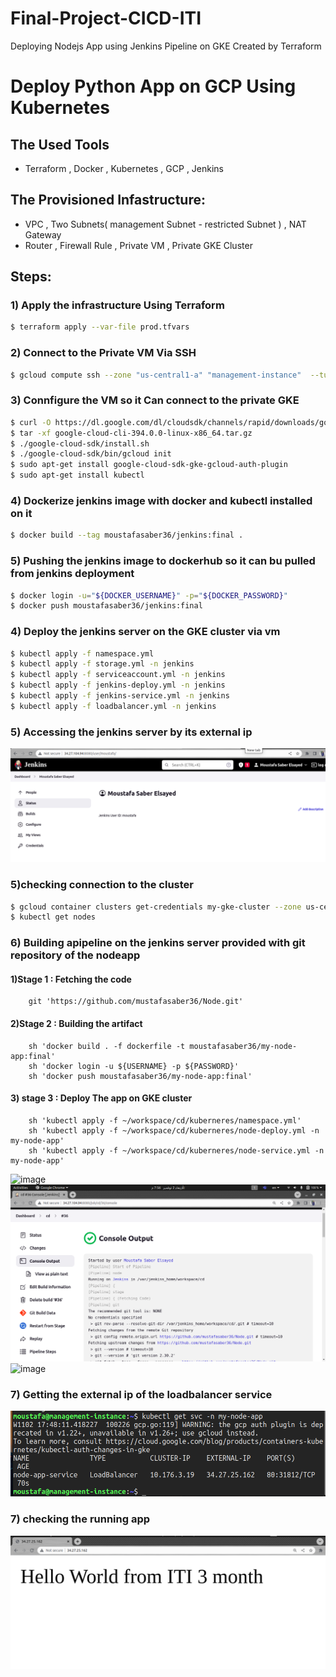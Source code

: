 # Final-Project-CICD-ITI
Deploying Nodejs App using Jenkins Pipeline on GKE Created by Terraform
# Deploy Python App on GCP Using Kubernetes
## The Used Tools
 - Terraform , Docker , Kubernetes , GCP , Jenkins

## The Provisioned Infastructure: 

- VPC  , Two Subnets( management Subnet - restricted Subnet ) , NAT Gateway 
- Router , Firewall Rule , Private VM , Private GKE Cluster 

## Steps:
### 1) Apply the infrastructure Using Terraform 
```bash
$ terraform apply --var-file prod.tfvars
```

### 2) Connect to the Private VM Via SSH
```bash
$ gcloud compute ssh --zone "us-central1-a" "management-instance"  --tunnel-through-iap --project "moustafa-saber-project"
```
### 3) Connfigure the VM so it Can connect to the private GKE
```bash
$ curl -O https://dl.google.com/dl/cloudsdk/channels/rapid/downloads/google-cloud-cli-394.0.0-linux-x86_64.tar.gz
$ tar -xf google-cloud-cli-394.0.0-linux-x86_64.tar.gz
$ ./google-cloud-sdk/install.sh
$ ./google-cloud-sdk/bin/gcloud init
$ sudo apt-get install google-cloud-sdk-gke-gcloud-auth-plugin
$ sudo apt-get install kubectl
```
### 4) Dockerize jenkins image with docker and kubectl installed on it 
```bash
$ docker build --tag moustafasaber36/jenkins:final . 
```
### 5) Pushing the jenkins image to dockerhub so it can bu pulled from jenkins deployment
```bash 
$ docker login -u="${DOCKER_USERNAME}" -p="${DOCKER_PASSWORD}"
$ docker push moustafasaber36/jenkins:final 

```
### 4) Deploy the jenkins server on the GKE cluster via vm
```bash
$ kubectl apply -f namespace.yml
$ kubectl apply -f storage.yml -n jenkins
$ kubectl apply -f serviceaccount.yml -n jenkins
$ kubectl apply -f jenkins-deploy.yml -n jenkins
$ kubectl apply -f jenkins-service.yml -n jenkins
$ kubectl apply -f loadbalancer.yml -n jenkins
```
### 5) Accessing the jenkins server by its external ip 

![image](./jenkinsserver.png)

### 5)checking  connection to the cluster
```bash
$ gcloud container clusters get-credentials my-gke-cluster --zone us-central1-a --project moustafa-saber-project
$ kubectl get nodes 
```
### 6) Building apipeline on the jenkins server provided with git repository of the nodeapp 
#### 1)Stage 1 : Fetching the code 
```
	git 'https://github.com/mustafasaber36/Node.git'

```
#### 2)Stage 2 : Building the artifact
```
	sh 'docker build . -f dockerfile -t moustafasaber36/my-node-app:final'
	sh 'docker login -u ${USERNAME} -p ${PASSWORD}'
	sh 'docker push moustafasaber36/my-node-app:final'
```
#### 3) stage 3 : Deploy The app on GKE cluster
```
	sh 'kubectl apply -f ~/workspace/cd/kuberneres/namespace.yml'
	sh 'kubectl apply -f ~/workspace/cd/kuberneres/node-deploy.yml -n my-node-app' 
	sh 'kubectl apply -f ~/workspace/cd/kuberneres/node-service.yml -n my-node-app'
```
![image](./buildingthepipeline1.png)
![image](./buildingthepipeline2.png)
![image](./successpipleine.png)
### 7) Getting the external ip of the loadbalancer service 

![image](./service.png)

### 7) checking the running app 
![image](./theworkingapp.png)
